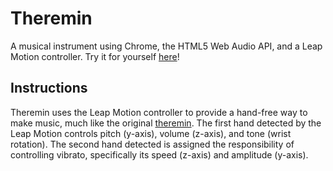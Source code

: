 Theremin
========

A musical instrument using Chrome, the HTML5 Web Audio API, and a Leap Motion controller.  Try it for yourself [here](http://nathanfriend.com/theremin/ "Nathan Friend: Theremin")!

Instructions
------------
Theremin uses the Leap Motion controller to provide a hand-free way to make music, much like the original [theremin](http://wikipedia.org/wiki/Theremin "Wikipedia: theremin").  The first hand detected by the Leap Motion controls pitch (y-axis), volume (z-axis), and tone (wrist rotation).  The second hand detected is assigned the responsibility of controlling vibrato, specifically its speed (z-axis) and amplitude (y-axis).
